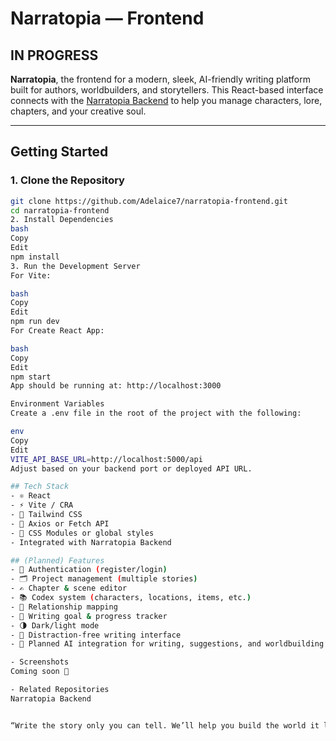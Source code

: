 # Narratopia — Frontend

## IN PROGRESS

**Narratopia**, the frontend for a modern, sleek, AI-friendly writing platform built for authors, worldbuilders, and storytellers.
This React-based interface connects with the [Narratopia Backend](https://github.com/Adelaice7/narratopia-backend) to help you manage characters, lore, chapters, and your creative soul.

---

## Getting Started

### 1. Clone the Repository

```bash
git clone https://github.com/Adelaice7/narratopia-frontend.git
cd narratopia-frontend
2. Install Dependencies
bash
Copy
Edit
npm install
3. Run the Development Server
For Vite:

bash
Copy
Edit
npm run dev
For Create React App:

bash
Copy
Edit
npm start
App should be running at: http://localhost:3000

Environment Variables
Create a .env file in the root of the project with the following:

env
Copy
Edit
VITE_API_BASE_URL=http://localhost:5000/api
Adjust based on your backend port or deployed API URL.

## Tech Stack
- ⚛️ React
- ⚡ Vite / CRA
- 🎨 Tailwind CSS
- 📡 Axios or Fetch API
- 💅 CSS Modules or global styles
- Integrated with Narratopia Backend

## (Planned) Features
- 🔐 Authentication (register/login)
- 🗂️ Project management (multiple stories)
- ✍️ Chapter & scene editor
- 📚 Codex system (characters, locations, items, etc.)
- 🧠 Relationship mapping
- 🏁 Writing goal & progress tracker
- 🌗 Dark/light mode
- 🎯 Distraction-free writing interface
- 🧠 Planned AI integration for writing, suggestions, and worldbuilding

- Screenshots
Coming soon 👀

- Related Repositories
Narratopia Backend


“Write the story only you can tell. We’ll help you build the world it lives in.” — Narratopia